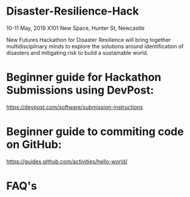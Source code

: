 # Disaster-Resilience-Hack
10-11 May, 2019 
X101 New Space, Hunter St, Newcastle

New Futures Hackathon for Disaster Resilience will bring together multidisciplinary minds to explore the solutions around identification of disasters and mitigating risk to build a sustainable world.

# Beginner guide for Hackathon Submissions using DevPost:
https://devpost.com/software/submission-instructions

# Beginner guide to commiting code on GitHub:
https://guides.github.com/activities/hello-world/

# FAQ's
